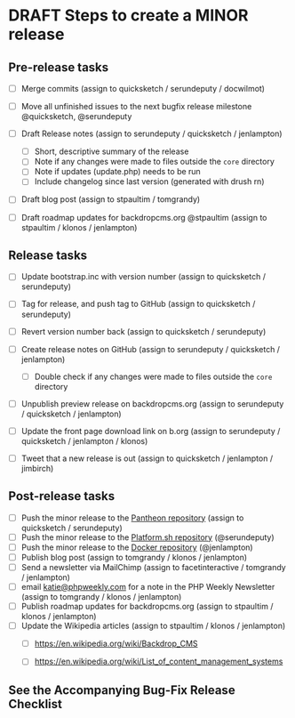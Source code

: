 DRAFT Steps to create a MINOR release
=====================================


## Pre-release tasks

- [ ] Merge commits (assign to quicksketch / serundeputy / docwilmot)
- [ ] Move all unfinished issues to the next bugfix release milestone @quicksketch, @serundeputy
- [ ] Draft Release notes (assign to serundeputy / quicksketch / jenlampton)
  - [ ] Short, descriptive summary of the release
  - [ ] Note if any changes were made to files outside the `core` directory
  - [ ] Note if updates (update.php) needs to be run
  - [ ] Include changelog since last version (generated with drush rn)
- [ ] Draft blog post (assign to stpaultim / tomgrandy)
- [ ] Draft roadmap updates for backdropcms.org @stpaultim (assign to stpaultim / klonos / jenlampton)


## Release tasks

- [ ] Update bootstrap.inc with version number (assign to quicksketch / serundeputy)
- [ ] Tag for release, and push tag to GitHub (assign to quicksketch / serundeputy)
- [ ] Revert version number back (assign to quicksketch / serundeputy)
- [ ] Create release notes on GitHub (assign to serundeputy / quicksketch / jenlampton)
  - [ ] Double check if any changes were made to files outside the `core` directory
- [ ] Unpublish preview release on backdropcms.org (assign to serundeputy / quicksketch / jenlampton)
- [ ] Update the front page download link on b.org (assign to serundeputy / quicksketch / jenlampton / klonos)
- [ ] Tweet that a new release is out (assign to quicksketch / jenlampton / jimbirch)


## Post-release tasks

- [ ] Push the minor release to the [Pantheon repository](https://github.com/backdrop-ops/backdrop-pantheon) (assign to quicksketch / serundeputy)
- [ ] Push the minor release to the [Platform.sh repository](https://github.com/platformsh/platformsh-example-backdrop) (@serundeputy)
- [ ] Push the minor release to the [Docker repository](https://github.com/docker-library/official-images/blob/master/library/backdrop) (@jenlampton)
- [ ] Publish blog post (assign to tomgrandy / klonos / jenlampton)
- [ ] Send a newsletter via MailChimp (assign to facetinteractive / tomgrandy / jenlampton)
- [ ] email katie@phpweekly.com for a note in the PHP Weekly Newsletter (assign to tomgrandy / klonos / jenlampton)
- [ ] Publish roadmap updates for backdropcms.org (assign to stpaultim / klonos / jenlampton)
- [ ] Update the Wikipedia articles (assign to stpaultim / klonos / jenlampton)
  - [ ] https://en.wikipedia.org/wiki/Backdrop_CMS
  - [ ] https://en.wikipedia.org/wiki/List_of_content_management_systems


See the Accompanying Bug-Fix Release Checklist
----------------------------------------------
